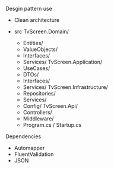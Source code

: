 Desgin pattern use
- Clean architecture

- src
 TvScreen.Domain/
  - Entities/
  - ValueObjects/
  - Interfaces/
  - Services/
TvScreen.Application/
  - UseCases/
  - DTOs/
  - Interfaces/
  - Services/
TvScreen.Infrastructure/
  - Repositories/
  - Services/
  - Config/
TvScreen.Api/
  - Controllers/
  - Middleware/
  - Program.cs / Startup.cs


Dependencies
 - Automapper
 - FluentValidation
 - JSON

